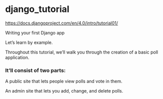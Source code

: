 # django_tutorial

https://docs.djangoproject.com/en/4.0/intro/tutorial01/

Writing your first Django app

Let’s learn by example.

Throughout this tutorial, we’ll walk you through the creation of a basic poll application.

### It’ll consist of two parts:

A public site that lets people view polls and vote in them.

An admin site that lets you add, change, and delete polls.
